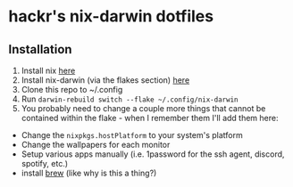 # hackr's nix-darwin dotfiles

## Installation

1. Install nix [here](https://nixos.org/download.html)
2. Install nix-darwin (via the flakes section) [here](https://github.com/LnL7/nix-darwin?tab=readme-ov-file#flakes)
3. Clone this repo to ~/.config
4. Run `darwin-rebuild switch --flake ~/.config/nix-darwin`
5. You probably need to change a couple more things that cannot be contained within the flake - when I remember them I'll add them here:
  - Change the `nixpkgs.hostPlatform` to your system's platform
  - Change the wallpapers for each monitor
  - Setup various apps manually (i.e. 1password for the ssh agent, discord, spotify, etc.)
  - install [brew](https://brew.sh/) (like why is this a thing?)
